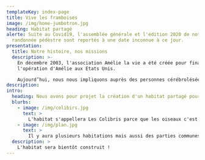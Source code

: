 ```yaml
---
templateKey: index-page
title: Vive les framboises
image: /img/home-jumbotron.jpg
heading: Habitat partagé
alerte: Suite au Covid19, l'assemblée générale et l'édition 2020 de notre
  randonnée pédèstre sont reportés à une date inconnue à ce jour.
presentation:
  title: Notre histoire, nos missions
  description: >-
    En décembre 2003, l'association Amélie la vie a été créée pour financer
    l'opération d'Amélie aux Etats Unis.

    Aujourd’hui, nous nous impliquons auprès des personnes cérébrolésées et de leurs proches avec pour but de les accompagner dans l'autonomie.
description:
intro:
  heading: Nous avons pour projet la création d'un habitat partagé pour accueillir des adultes cérébrolésés.
  blurbs:
    - image: /img/colibirs.jpg
      text: >
        L'habitat s'appellera Les Colibris parce que les oiseaux c'est joli. Piou piou. Vive les oiseaux. Piou piou piou piou. Piou piou piou piou. Piou piou piou piou.
    - image: /img/plan.jpg
      text: >
        Il y aura plusieurs habitations mais aussi des parties communes. Donc c'est trop bien vivement que ça soit construit on va bien s'amuser. Héhé. C'est cool non ? En plus il y a des plans donc voilà on peut voir un peu.
  description: >
    L'habitat sera bientôt construit !
---
```

